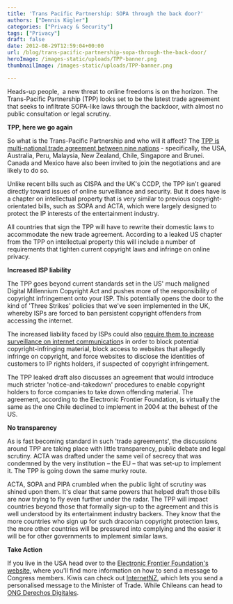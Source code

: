 ```yaml
---
title: 'Trans Pacific Partnership: SOPA through the back door?'
authors: ["Dennis Kügler"]
categories: ["Privacy & Security"]
tags: ["Privacy"]
draft: false
date: 2012-08-29T12:59:04+00:00
url: /blog/trans-pacific-partnership-sopa-through-the-back-door/
heroImage: /images-static/uploads/TPP-banner.png
thumbnailImage: /images-static/uploads/TPP-banner.png

---
```

Heads-up people,  a new threat to online freedoms is on the horizon. The Trans-Pacific Partnership (TPP) looks set to be the latest trade agreement that seeks to infiltrate SOPA-like laws through the backdoor, with almost no public consultation or legal scrutiny.

**TPP, here we go again**

So what is the Trans-Pacific Partnership and who will it affect? The [TPP is multi-national trade agreement between nine nations][1] - specifically, the USA, Australia, Peru, Malaysia, New Zealand, Chile, Singapore and Brunei. Canada and Mexico have also been invited to join the negotiations and are likely to do so.

Unlike recent bills such as CISPA and the UK's CCDP, the TPP isn't geared directly toward issues of online surveillance and security. But it does have is a chapter on intellectual property that is very similar to previous copyright-orientated bills, such as SOPA and ACTA, which were largely designed to protect the IP interests of the entertainment industry.

All countries that sign the TPP will have to rewrite their domestic laws to accommodate the new trade agreement. According to a leaked US chapter from the TPP on intellectual property this will include a number of requirements that tighten current copyright laws and infringe on online privacy.

**Increased ISP liability**

The TPP goes beyond current standards set in the US' much maligned Digital Millennium Copyright Act and pushes more of the responsibility of copyright infringement onto your ISP. This potentially opens the door to the kind of 'Three Strikes' policies that we've seen implemented in the UK, whereby ISPs are forced to ban persistent copyright offenders from accessing the internet. 

The increased liability faced by ISPs could also [require them to increase surveillance on internet communication][2]s in order to block potential copyright-infringing material, block access to websites that allegedly infringe on copyright, and force websites to disclose the identities of customers to IP rights holders, if suspected of copyright infringement.

The TPP leaked draft also discusses an agreement that would introduce much stricter 'notice-and-takedown' procedures to enable copyright holders to force companies to take down offending material. The agreement, according to the Electronic Frontier Foundation, is virtually the same as the one Chile declined to implement in 2004 at the behest of the US.

**No transparency**

As is fast becoming standard in such 'trade agreements', the discussions around TPP are taking place with little transparency, public debate and legal scrutiny. ACTA was drafted under the same veil of secrecy that was condemned by the very institution – the EU – that was set-up to implement it. The TPP is going down the same murky route.

ACTA, SOPA and PIPA crumbled when the public light of scrutiny was shined upon them. It's clear that same powers that helped draft those bills are now trying to fly even further under the radar. The TPP will impact countries beyond those that formally sign-up to the agreement and this is well understood by its entertainment industry backers. They know that the more countries who sign up for such draconian copyright protection laws, the more other countries will be pressured into complying and the easier it will be for other governments to implement similar laws.

**Take Action**

If you live in the USA head over to the [Electronic Frontier Foundation's website,][1] where you'll find more information on how to send a message to Congress members. Kiwis can check out [InternetNZ][3], which lets you send a personalised message to the Minister of Trade. While Chileans can head to [ONG Derechos Digitales][4].

 [1]: https://www.eff.org/issues/tpp
 [2]: http://boingboing.net/2012/08/25/leaked-tpp-the-son-of-acta-w.html
 [3]: http://internetnz.net.nz/
 [4]: http://www.derechosdigitales.org/